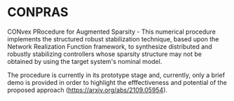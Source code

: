 # CONPRAS

CONvex PRocedure for Augmented Sparsity - This numerical procedure implements the structured robust stabilization technique, based upon the Network Realization Function framework, to synthesize distributed and robustly stabilizing controllers whose sparsity structure may not be obtained by using the target system's nominal model.

The procedure is currently in its prototype stage and, currently, only a brief demo is provided in order to highlight the efffectiveness and potential of the proposed approach (https://arxiv.org/abs/2109.05954).
